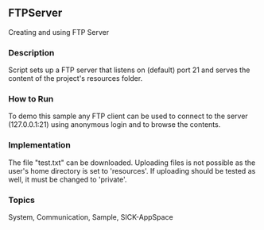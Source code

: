 ## FTPServer
Creating and using FTP Server

### Description
Script sets up a FTP server that listens on (default) port 21 and serves the
content of the project's resources folder.

### How to Run
To demo this sample any FTP client can be used to connect to the server (127.0.0.1:21)
using anonymous login and to browse the contents.

### Implementation
The file "test.txt" can be downloaded. Uploading files is not possible as the
user's home directory is set to 'resources'. If uploading should be tested as
well, it must be changed to 'private'.

### Topics
System, Communication, Sample, SICK-AppSpace